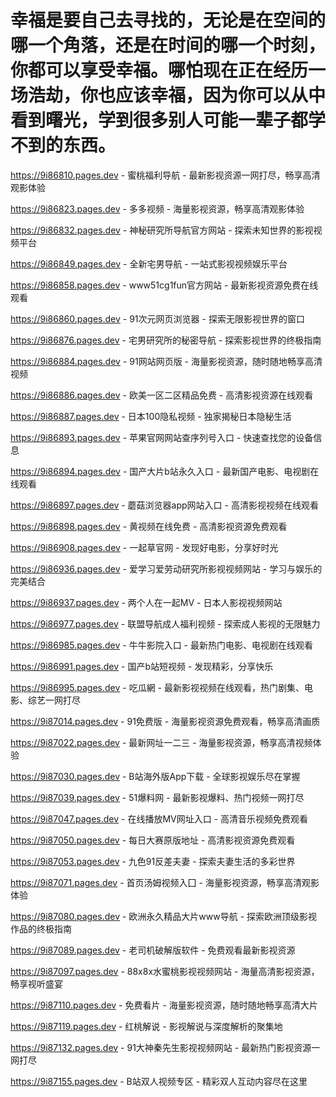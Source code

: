 # 幸福是要自己去寻找的，无论是在空间的哪一个角落，还是在时间的哪一个时刻，你都可以享受幸福。哪怕现在正在经历一场浩劫，你也应该幸福，因为你可以从中看到曙光，学到很多别人可能一辈子都学不到的东西。

https://9i86810.pages.dev - 蜜桃福利导航 - 最新影视资源一网打尽，畅享高清观影体验

https://9i86823.pages.dev - 多多视频 - 海量影视资源，畅享高清观影体验

https://9i86832.pages.dev - 神秘研究所导航官方网站 - 探索未知世界的影视视频平台

https://9i86849.pages.dev - 全新宅男导航 - 一站式影视视频娱乐平台

https://9i86858.pages.dev - www51cg1fun官方网站 - 最新影视资源免费在线观看

https://9i86860.pages.dev - 91次元网页浏览器 - 探索无限影视世界的窗口

https://9i86876.pages.dev - 宅男研究所的秘密导航 - 探索影视世界的终极指南

https://9i86884.pages.dev - 91网站网页版 - 海量影视资源，随时随地畅享高清视频

https://9i86886.pages.dev - 欧美一区二区精品免费 - 高清影视资源在线观看

https://9i86887.pages.dev - 日本100隐私视频 - 独家揭秘日本隐秘生活

https://9i86893.pages.dev - 苹果官网网站查序列号入口 - 快速查找您的设备信息

https://9i86894.pages.dev - 国产大片b站永久入口 - 最新国产电影、电视剧在线观看

https://9i86897.pages.dev - 蘑菇浏览器app网站入口 - 高清影视视频在线观看

https://9i86898.pages.dev - 黄视频在线免费 - 高清影视资源免费观看

https://9i86908.pages.dev - 一起草官网 - 发现好电影，分享好时光

https://9i86936.pages.dev - 爱学习爱劳动研究所影视视频网站 - 学习与娱乐的完美结合

https://9i86937.pages.dev - 两个人在一起MV - 日本人影视视频网站

https://9i86977.pages.dev - 联盟导航成人福利视频 - 探索成人影视的无限魅力

https://9i86985.pages.dev - 牛牛影院入口 - 最新热门电影、电视剧在线观看

https://9i86991.pages.dev - 国产b站短视频 - 发现精彩，分享快乐

https://9i86995.pages.dev - 吃瓜網 - 最新影视视频在线观看，热门剧集、电影、综艺一网打尽

https://9i87014.pages.dev - 91免费版 - 海量影视资源免费观看，畅享高清画质

https://9i87022.pages.dev - 最新网址一二三 - 海量影视资源，畅享高清视频体验

https://9i87030.pages.dev - B站海外版App下载 - 全球影视娱乐尽在掌握

https://9i87039.pages.dev - 51爆料网 - 最新影视爆料、热门视频一网打尽

https://9i87047.pages.dev - 在线播放MV网址入口 - 高清音乐视频免费观看

https://9i87050.pages.dev - 每日大赛原版地址 - 高清影视资源免费观看

https://9i87053.pages.dev - 九色91反差夫妻 - 探索夫妻生活的多彩世界

https://9i87071.pages.dev - 首页汤姆视频入囗 - 海量影视资源，畅享高清观影体验

https://9i87080.pages.dev - 欧洲永久精品大片www导航 - 探索欧洲顶级影视作品的终极指南

https://9i87089.pages.dev - 老司机破解版软件 - 免费观看最新影视资源

https://9i87097.pages.dev - 88x8x水蜜桃影视视频网站 - 海量高清影视资源，畅享视听盛宴

https://9i87110.pages.dev - 免费看片 - 海量影视资源，随时随地畅享高清大片

https://9i87119.pages.dev - 红桃解说 - 影视解说与深度解析的聚集地

https://9i87132.pages.dev - 91大神秦先生影视视频网站 - 最新热门影视资源一网打尽

https://9i87155.pages.dev - B站双人视频专区 - 精彩双人互动内容尽在这里
